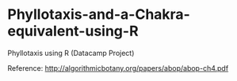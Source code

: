 # Phyllotaxis-and-a-Chakra-equivalent-using-R
Phyllotaxis using R (Datacamp Project)

Reference: http://algorithmicbotany.org/papers/abop/abop-ch4.pdf
